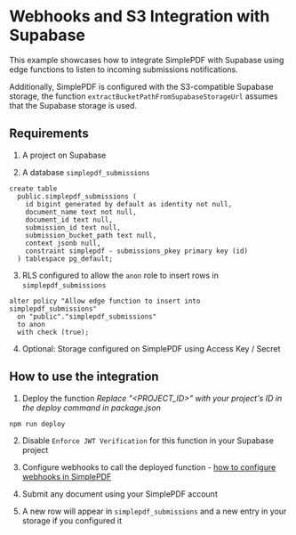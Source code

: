 # Webhooks and S3 Integration with Supabase

This example showcases how to integrate SimplePDF with Supabase using edge functions to listen to incoming submissions notifications.

Additionally, SimplePDF is configured with the S3-compatible Supabase storage, the function `extractBucketPathFromSupabaseStorageUrl` assumes that the Supabase storage is used.

## Requirements

1. A project on Supabase

2. A database `simplepdf_submissions`

```
create table
  public.simplepdf_submissions (
    id bigint generated by default as identity not null,
    document_name text not null,
    document_id text null,
    submission_id text null,
    submission_bucket_path text null,
    context jsonb null,
    constraint simplepdf - submissions_pkey primary key (id)
  ) tablespace pg_default;
```

3. RLS configured to allow the `anon` role to insert rows in `simplepdf_submissions`

```
alter policy "Allow edge function to insert into simplepdf_submissions"
  on "public"."simplepdf_submissions"
  to anon
  with check (true);
```

4. Optional: Storage configured on SimplePDF using Access Key / Secret

## How to use the integration

1. Deploy the function
   _Replace "<PROJECT_ID>" with your project's ID in the deploy command in package.json_

```
npm run deploy
```

2. Disable `Enforce JWT Verification` for this function in your Supabase project

3. Configure webhooks to call the deployed function - [how to configure webhooks in SimplePDF](https://simplepdf.com/help/how-to/configure-webhooks-pdf-form-submissions)

4. Submit any document using your SimplePDF account

5. A new row will appear in `simplepdf_submissions` and a new entry in your storage if you configured it

